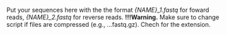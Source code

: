 Put your sequences here with the the format *{NAME}_1.fastq* for foward reads, *{NAME}_2.fastq* for reverse reads.
**!!!Warning.** Make sure to change script if files are compressed (e.g., ...fastq.gz). Chech for the extension.
